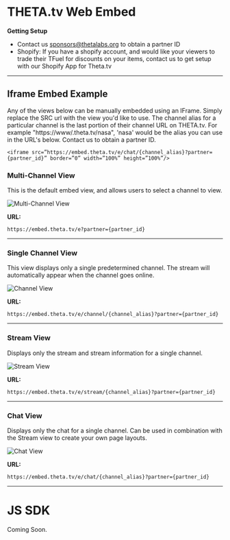 # THETA.tv Web Embed

**Getting Setup**

* Contact us sponsors@thetalabs.org to obtain a partner ID
* Shopify: If you have a shopify account, and would like your viewers to trade their TFuel for discounts on your items, contact us to get setup with our Shopify App for Theta.tv

----
## Iframe Embed Example
Any of the views below can be manually embedded using an IFrame. Simply replace the SRC url with the view you'd like to use. The channel alias for a particular channel is the last portion of their channel URL on THETA.tv. For example "https://www/.theta.tv/nasa", 'nasa' would be the alias you can use in the URL's below. Contact us to obtain a partner ID.

```
<iframe src=”https://embed.theta.tv/e/chat/{channel_alias}?partner={partner_id}” border=”0” width=”100%” height=”100%”/>
```



### Multi-Channel View
This is the default embed view, and allows users to select a channel to view.

![Multi-Channel View](http://sliver-assets.imgix.net/website/images/embed_multichannel.png)

**URL:**
```
https://embed.theta.tv/e?partner={partner_id}
```

----

### Single Channel View
This view displays only a single predetermined channel. The stream will automatically appear when the  channel goes online. 

![Channel View](http://sliver-assets.imgix.net/website/images/embed_channel.png)

**URL:**
```
https://embed.theta.tv/e/channel/{channel_alias}?partner={partner_id}
```


----
### Stream View
Displays only the stream and stream information for a single channel. 

![Stream View](http://sliver-assets.imgix.net/website/images/embed_stream.png)

**URL:**
```
https://embed.theta.tv/e/stream/{channel_alias}?partner={partner_id}
```

----
### Chat View
Displays only the chat for a single channel. Can be used in combination with the Stream view to create your own page layouts. 

![Chat View](http://sliver-assets.imgix.net/website/images/embed_chat.png)

**URL:**
```
https://embed.theta.tv/e/chat/{channel_alias}?partner={partner_id}
```




----
# JS SDK
Coming Soon.

